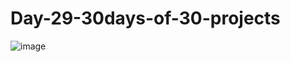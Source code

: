 # Day-29-30days-of-30-projects

![image](https://github.com/user-attachments/assets/428c6611-c5ad-451e-8a11-6530157ed6c1)
